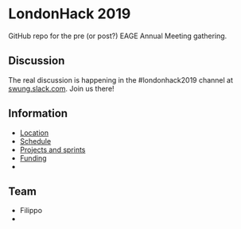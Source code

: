 # LondonHack 2019
GitHub repo for the pre (or post?) EAGE Annual Meeting gathering.

## Discussion
The real discussion is happening in the #londonhack2019 channel at [swung.slack.com](swung.slack.com). Join us there!

## Information
* [Location](location.md)
* [Schedule](schedule.md)
* [Projects and sprints](projects.md)
* [Funding](funding.md)
*

## Team
* Filippo
* 

